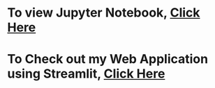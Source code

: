 # To view Jupyter Notebook, __[Click Here](https://nbviewer.jupyter.org/github/joeanton719/My-Data-Science-Projects/blob/main/6.%20Used%20Car%20Price%20Prediction/Used_Car_Price.ipynb)__

# To Check out my Web Application using Streamlit, [Click Here](https://share.streamlit.io/joeanton719/car-price-prediction-with-model-deployment-using-streamlit/main/app.py)
